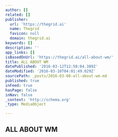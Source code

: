 ```yaml
---
author: []
related: []
publisher:
  url: 'https://thegrid.ai'
  name: Thegrid
  favicon: null
  domain: thegrid.ai
keywords: []
description: ''
app_links: []
isBasedOnUrl: 'https://thegrid.ai/all-about-wm/'
title: ALL ABOUT WM
datePublished: '2016-03-12T12:58:04.389Z'
dateModified: '2016-03-10T04:01:49.029Z'
sourcePath: _posts/2016-03-08-all-about-wm.md
published: true
inFeed: true
hasPage: false
inNav: false
_context: 'http://schema.org'
_type: MediaObject

---
```

<article style=""><h1>ALL ABOUT WM</h1></article>